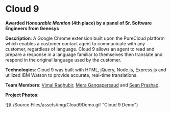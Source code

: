 # Cloud 9

**Awarded _Honourable Mention_ (4th place) by a panel of Sr. Software Engineers from Genesys**

**Description**: A Google Chrome extension built upon the PureCloud platform which enables a customer contact agent to communicate with any customer, regardless of language. Cloud 9 allows an agent to read and prepare a response in a language familiar to themselves then translate and respond in the original language used by the customer.

**Technologies**: Cloud 9 was built with HTML, jQuery, Node.js, Express.js and utilized IBM Watson to provide accurate, real-time translations.

**Team Members**: [Vimal Raghubir](https://github.com/Vimal-Raghubir), [Mera Gangapersaud](https://github.com/Mera-Gangapersaud) and [Sean Prashad](https://github.com/SeanPrashad).

**Project Photos**:

![](./Source Files/assets/img/Cloud9Demo.gif "Cloud 9 Demo")
